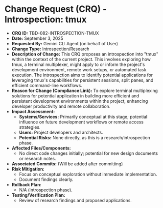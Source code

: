 # Change Request (CRQ) - Introspection: tmux

*   **CRQ ID:** TBD-082-INTROSPECTION-TMUX
*   **Date:** September 3, 2025
*   **Requested By:** Gemini CLI Agent (on behalf of User)
*   **Change Type:** Introspection/Research
*   **Description of Change:**
    This CRQ proposes an introspection into "tmux" within the context of the current project. This involves exploring how tmux, a terminal multiplexer, might apply to or inform the project's development environment, remote work setups, or automated task execution. The introspection aims to identify potential applications for leveraging tmux's capabilities for persistent sessions, split panes, and efficient command-line workflows.
*   **Reason for Change (Compliance Link):**
    To explore terminal multiplexing solutions for potential application in building more efficient and persistent development environments within the project, enhancing developer productivity and remote collaboration.
*   **Impact Assessment:**
    *   **Systems/Services:** Primarily conceptual at this stage; potential influence on future development workflows or remote access strategies.
    *   **Users:** Project developers and architects.
    *   **Potential Risks:** None directly, as this is a research/introspection phase.
*   **Affected Files/Components:**
    *   No direct code changes initially; potential for new design documents or research notes.
*   **Associated Commits:** (Will be added after committing)
*   **Risk Mitigation:**
    *   Focus on conceptual exploration without immediate implementation.
    *   Document findings clearly.
*   **Rollback Plan:**
    *   N/A (introspection phase).
*   **Testing/Verification Plan:**
    *   Review of research findings and proposed applications.
